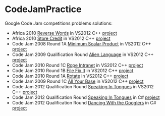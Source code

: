 CodeJamPractice
===============

Google Code Jam competitions problems solutions:

* Africa 2010 [Reverse Words](http://code.google.com/codejam/contest/351101/dashboard#s=p1) in VS2012 C++ [project](Africa2010-ReverseWords-cpp)
* Africa 2010 [Store Credit](http://code.google.com/codejam/contest/351101/dashboard#s=p0) in VS2012 C++ [project](Africa2010-StoreCredit-cpp)
* Code Jam 2008 Round 1A [Minimum Scalar Product](http://code.google.com/codejam/contest/32016/dashboard#s=p0) in VS2012 C++ [project](CodeJam2008Round1A-MinimumScalarProduct)
* Code Jam 2009 Qualification Round [Alien Language](http://code.google.com/codejam/contest/90101/dashboard#s=p0) in VS2012 C++ [project](CodeJam2009QualificationRound-AlienLanguage-cpp)
* Code Jam 2010 Round 1C [Rope Intranet](http://code.google.com/codejam/contest/619102/dashboard#s=p0) in VS2012 C++ [project](CJ2010R1C-RopeIntranet-cpp)
* Code Jam 2010 Round 1B [File Fix It](http://code.google.com/codejam/contest/635101/dashboard#s=p0) in VS2012 C++ [project](CJ2010R1B-FileFixIt-cpp)
* Code Jam 2010 Round 1A [Rotate](http://code.google.com/codejam/contest/544101/dashboard#s=p0) in VS2012 C++ [project](CJ2010R1A-Rotate-cpp)
* Code Jam 2009 Round 1C [All Your Base](http://code.google.com/codejam/contest/189252/dashboard#s=p0) in VS2012 C++ [project](CJ2009R1C-AllYourBase-cpp)
* Code Jam 2012 Qualification Round [Speaking In Tongues](https://code.google.com/codejam/contest/1460488/dashboard#s=p0) in VS2012 C++ [project](CJ2012QR-SpeakingInTongues-cpp)
* Code Jam 2012 Qualification Round [Speaking In Tongues](https://code.google.com/codejam/contest/1460488/dashboard#s=p0) in C# [project](CJ2012QR-SpeakingInTongues-cs)
* Code Jam 2012 Qualification Round [Dancing With the Googlers](https://code.google.com/codejam/contest/1460488/dashboard#s=p1) in C# [project](CJ2012QR-DancingWithTheGooglers-cs)

